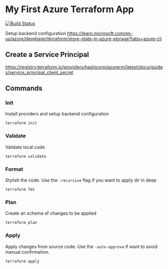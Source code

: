 # My First Azure Terraform App

[![Build Status](https://dev.azure.com/habibmanzur/PandaClub/_apis/build/status%2Fhmanzur.azure-terraform-playground?branchName=main)](https://dev.azure.com/habibmanzur/PandaClub/_build/latest?definitionId=3&branchName=main)

Setup backend configuration https://learn.microsoft.com/en-us/azure/developer/terraform/store-state-in-azure-storage?tabs=azure-cli

## Create a Service Principal

https://registry.terraform.io/providers/hashicorp/azurerm/latest/docs/guides/service_principal_client_secret

## Commands

### Init

Install providers and setup backend configuration

```console
terraform init
```

### Validate

Validate local code

```console
terraform validate
```

### Format

Stylish the code. Use the `-recursive` flag if you want to apply dir in deep

```console
terraform fmt 
```

### Plan

Create an schema of changes to be applied

```console
terraform plan 
```

### Apply

Apply changes from source code. Use the `-auto-approve` if want to avoid manual confirmation.

```console
terraform apply 
```